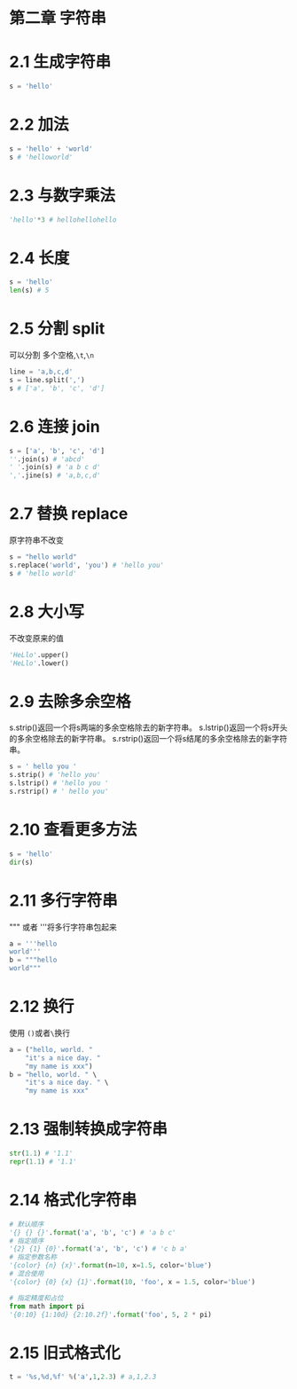 # 第二章 字符串

# 2.1 生成字符串
```python
s = 'hello'
```
# 2.2 加法
```python
s = 'hello' + 'world'
s # 'helloworld'
```
# 2.3 与数字乘法
```python
'hello'*3 # hellohellohello
```
# 2.4 长度
```python
s = 'hello'
len(s) # 5
```
# 2.5 分割 split
可以分割 多个空格,```\t```,```\n```
```python
line = 'a,b,c,d'
s = line.split(',') 
s # ['a', 'b', 'c', 'd']
```
# 2.6 连接 join
```python
s = ['a', 'b', 'c', 'd']
''.join(s) # 'abcd'
' '.join(s) # 'a b c d'
','.jine(s) # 'a,b,c,d'
```
# 2.7 替换 replace
原字符串不改变
```python
s = "hello world"
s.replace('world', 'you') # 'hello you'
s # 'hello world'
```
# 2.8 大小写
不改变原来的值
```python
'HeLlo'.upper()
'HeLlo'.lower()
```
# 2.9 去除多余空格
s.strip()返回一个将s两端的多余空格除去的新字符串。
s.lstrip()返回一个将s开头的多余空格除去的新字符串。
s.rstrip()返回一个将s结尾的多余空格除去的新字符串。
```python
s = ' hello you '
s.strip() # 'hello you'
s.lstrip() # 'hello you '
s.rstrip() # ' hello you'
```
# 2.10 查看更多方法
```python
s = 'hello'
dir(s)
```
# 2.11 多行字符串
""" 或者 '''将多行字符串包起来
```python
a = '''hello
world'''
b = """hello
world"""
```
# 2.12 换行
使用 ```()```或者```\```换行
```python
a = ("hello, world. "
    "it's a nice day. "
    "my name is xxx")
b = "hello, world. " \
    "it's a nice day. " \
    "my name is xxx"
```
# 2.13 强制转换成字符串
```python
str(1.1) # '1.1'
repr(1.1) # '1.1'
```

# 2.14 格式化字符串
```python
# 默认顺序
'{} {} {}'.format('a', 'b', 'c') # 'a b c'
# 指定顺序
'{2} {1} {0}'.format('a', 'b', 'c') # 'c b a'
# 指定参数名称
'{color} {n} {x}'.format(n=10, x=1.5, color='blue')
# 混合使用
'{color} {0} {x} {1}'.format(10, 'foo', x = 1.5, color='blue')
```
```python
# 指定精度和占位
from math import pi
'{0:10} {1:10d} {2:10.2f}'.format('foo', 5, 2 * pi)
```
# 2.15 旧式格式化
```python
t = '%s,%d,%f' %('a',1,2.3) # a,1,2.3
```















